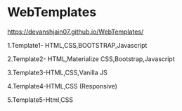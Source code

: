 # WebTemplates

https://devanshjain07.github.io/WebTemplates/

1.Template1- HTML,CSS,BOOTSTRAP,Javascript

2.Template2- HTML,Materialize CSS,Bootstrap,Javascript

3.Template3-HTML,CSS,Vanilla JS

4.Template4-HTML,CSS (Responsive)

5.Template5-Html,CSS
